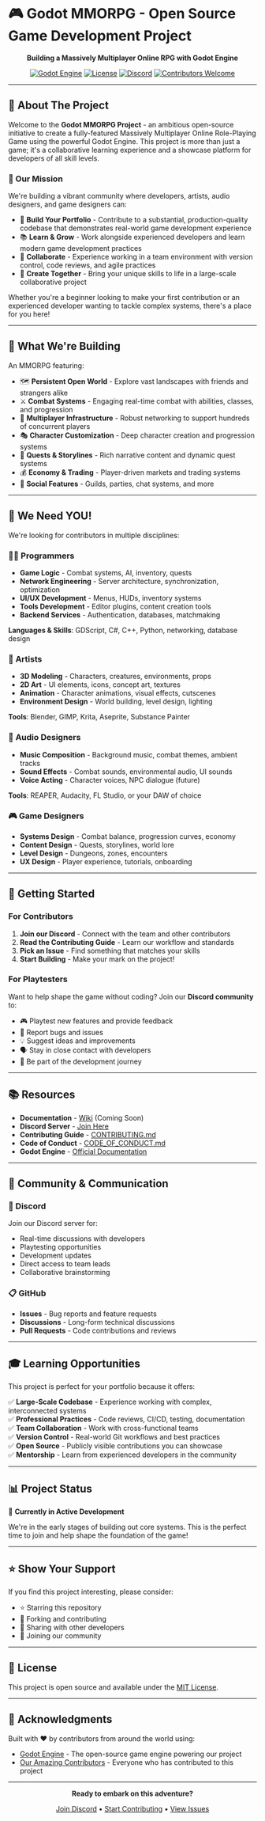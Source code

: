 # 🎮 Godot MMORPG - Open Source Game Development Project

<div align="center">

**Building a Massively Multiplayer Online RPG with Godot Engine**

[![Godot Engine](https://img.shields.io/badge/Godot-4.0+-blue.svg)](https://godotengine.org/)
[![License](https://img.shields.io/badge/license-MIT-green.svg)](LICENSE)
[![Discord](https://img.shields.io/badge/Discord-Join%20Us-7289DA.svg)](https://discord.gg/your-discord-link)
[![Contributors Welcome](https://img.shields.io/badge/contributors-welcome-brightgreen.svg)](CONTRIBUTING.md)

</div>

---

## 🌟 About The Project

Welcome to the **Godot MMORPG Project** - an ambitious open-source initiative to create a fully-featured Massively Multiplayer Online Role-Playing Game using the powerful Godot Engine. This project is more than just a game; it's a collaborative learning experience and a showcase platform for developers of all skill levels.

### 🎯 Our Mission

We're building a vibrant community where developers, artists, audio designers, and game designers can:

- 💼 **Build Your Portfolio** - Contribute to a substantial, production-quality codebase that demonstrates real-world game development experience
- 📚 **Learn & Grow** - Work alongside experienced developers and learn modern game development practices
- 🤝 **Collaborate** - Experience working in a team environment with version control, code reviews, and agile practices
- 🎨 **Create Together** - Bring your unique skills to life in a large-scale collaborative project

Whether you're a beginner looking to make your first contribution or an experienced developer wanting to tackle complex systems, there's a place for you here!

---

## 🚀 What We're Building

An MMORPG featuring:

- 🗺️ **Persistent Open World** - Explore vast landscapes with friends and strangers alike
- ⚔️ **Combat Systems** - Engaging real-time combat with abilities, classes, and progression
- 👥 **Multiplayer Infrastructure** - Robust networking to support hundreds of concurrent players
- 🎭 **Character Customization** - Deep character creation and progression systems
- 🏰 **Quests & Storylines** - Rich narrative content and dynamic quest systems
- 💰 **Economy & Trading** - Player-driven markets and trading systems
- 🎪 **Social Features** - Guilds, parties, chat systems, and more

---

## 👥 We Need YOU!

We're looking for contributors in multiple disciplines:

### 👨‍💻 **Programmers**
- **Game Logic** - Combat systems, AI, inventory, quests
- **Network Engineering** - Server architecture, synchronization, optimization
- **UI/UX Development** - Menus, HUDs, inventory systems
- **Tools Development** - Editor plugins, content creation tools
- **Backend Services** - Authentication, databases, matchmaking

**Languages & Skills**: GDScript, C#, C++, Python, networking, database design

### 🎨 **Artists**
- **3D Modeling** - Characters, creatures, environments, props
- **2D Art** - UI elements, icons, concept art, textures
- **Animation** - Character animations, visual effects, cutscenes
- **Environment Design** - World building, level design, lighting

**Tools**: Blender, GIMP, Krita, Aseprite, Substance Painter

### 🎵 **Audio Designers**
- **Music Composition** - Background music, combat themes, ambient tracks
- **Sound Effects** - Combat sounds, environmental audio, UI sounds
- **Voice Acting** - Character voices, NPC dialogue (future)

**Tools**: REAPER, Audacity, FL Studio, or your DAW of choice

### 🎮 **Game Designers**
- **Systems Design** - Combat balance, progression curves, economy
- **Content Design** - Quests, storylines, world lore
- **Level Design** - Dungeons, zones, encounters
- **UX Design** - Player experience, tutorials, onboarding

---

## 🎯 Getting Started

### For Contributors

1. **Join our Discord** - Connect with the team and other contributors
2. **Read the Contributing Guide** - Learn our workflow and standards
3. **Pick an Issue** - Find something that matches your skills
4. **Start Building** - Make your mark on the project!

### For Playtesters

Want to help shape the game without coding? Join our **Discord community** to:
- 🎮 Playtest new features and provide feedback
- 🐛 Report bugs and issues
- 💡 Suggest ideas and improvements
- 🗣️ Stay in close contact with developers
- 🎉 Be part of the development journey

---

## 📚 Resources

- **Documentation** - [Wiki](../../wiki) (Coming Soon)
- **Discord Server** - [Join Here](https://discord.gg/your-discord-link)
- **Contributing Guide** - [CONTRIBUTING.md](CONTRIBUTING.md)
- **Code of Conduct** - [CODE_OF_CONDUCT.md](CODE_OF_CONDUCT.md)
- **Godot Engine** - [Official Documentation](https://docs.godotengine.org/)

---

## 🤝 Community & Communication

### 💬 Discord
Join our Discord server for:
- Real-time discussions with developers
- Playtesting opportunities
- Development updates
- Direct access to team leads
- Collaborative brainstorming

### 📋 GitHub
- **Issues** - Bug reports and feature requests
- **Discussions** - Long-form technical discussions
- **Pull Requests** - Code contributions and reviews

---

## 🎓 Learning Opportunities

This project is perfect for your portfolio because it offers:

✅ **Large-Scale Codebase** - Experience working with complex, interconnected systems  
✅ **Professional Practices** - Code reviews, CI/CD, testing, documentation  
✅ **Team Collaboration** - Work with cross-functional teams  
✅ **Version Control** - Real-world Git workflows and best practices  
✅ **Open Source** - Publicly visible contributions you can showcase  
✅ **Mentorship** - Learn from experienced developers in the community  

---

## 📊 Project Status

🔨 **Currently in Active Development**

We're in the early stages of building out core systems. This is the perfect time to join and help shape the foundation of the game!

---

## ⭐ Show Your Support

If you find this project interesting, please consider:
- ⭐ Starring this repository
- 🔀 Forking and contributing
- 📢 Sharing with other developers
- 💬 Joining our community

---

## 📜 License

This project is open source and available under the [MIT License](LICENSE).

---

## 🙏 Acknowledgments

Built with ❤️ by contributors from around the world using:
- [Godot Engine](https://godotengine.org/) - The open-source game engine powering our project
- [Our Amazing Contributors](../../graphs/contributors) - Everyone who has contributed to this project

---

<div align="center">

**Ready to embark on this adventure?**

[Join Discord](https://discord.gg/your-discord-link) • [Start Contributing](CONTRIBUTING.md) • [View Issues](../../issues)

</div>